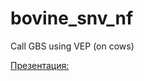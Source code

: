 # bovine_snv_nf
Call GBS using VEP (on cows)

[Презентация:
](https://www.canva.com/design/DAGKRqO8hTM/6QmtxECQs6llb_Cz3svI7Q/edit)
